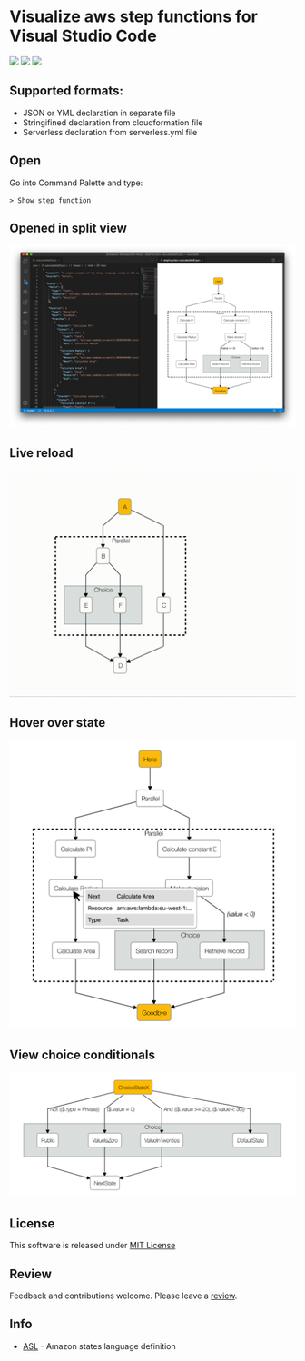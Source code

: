 # Visualize aws step functions for Visual Studio Code

[![](https://vsmarketplacebadge.apphb.com/version-short/paulshestakov.aws-step-functions-constructor.svg)](https://marketplace.visualstudio.com/items?itemName=paulshestakov.aws-step-functions-constructor)
[![](https://vsmarketplacebadge.apphb.com/downloads-short/paulshestakov.aws-step-functions-constructor.svg)](https://marketplace.visualstudio.com/items?itemName=paulshestakov.aws-step-functions-constructor)
[![](https://vsmarketplacebadge.apphb.com/installs/paulshestakov.aws-step-functions-constructor.svg)](https://marketplace.visualstudio.com/items?itemName=paulshestakov.aws-step-functions-constructor)

## Supported formats:

- JSON or YML declaration in separate file
- Stringifined declaration from cloudformation file
- Serverless declaration from serverless.yml file

## Open

Go into Command Palette and type:

```
> Show step function
```

## Opened in split view

![Usage Example](https://github.com/PaulShestakov/pics/blob/master/splitView.png?raw=true)

## Live reload

![Usage Example](https://github.com/PaulShestakov/pics/blob/master/live.gif?raw=true)

## Hover over state

![Usage Example](https://github.com/PaulShestakov/pics/blob/master/hover.png?raw=true)

## View choice conditionals

![Usage Example](https://github.com/PaulShestakov/pics/blob/master/choice.png?raw=true)

## License

This software is released under [MIT License](http://www.opensource.org/licenses/mit-license.php)

## Review

Feedback and contributions welcome. Please leave a [review](https://marketplace.visualstudio.com/items?itemName=paulshestakov.aws-step-functions-constructor#review-details).

## Info

- [ASL](https://docs.aws.amazon.com/step-functions/latest/dg/concepts-amazon-states-language.html) - Amazon states language definition
